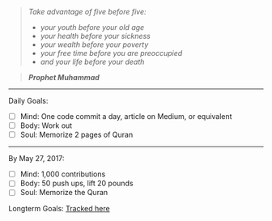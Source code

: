 
> *Take advantage of five before five:*
  > - *your youth before your old age* 
  > - *your health before your sickness* 
  > - *your wealth before your poverty* 
  > - *your free time before you are preoccupied*
  > - *and your life before your death*

>***Prophet Muhammad***

---------------------------------------------------
Daily Goals:
- [ ] Mind: One code commit a day, article on Medium, or equivalent
- [ ] Body: Work out
- [ ] Soul: Memorize 2 pages of Quran

---------------------------------------------------
By May 27, 2017:
- [ ] Mind: 1,000 contributions
- [ ] Body: 50 push ups, lift 20 pounds
- [ ] Soul: Memorize the Quran

Longterm Goals:
[Tracked here](https://github.com/maryamklabib/life/issues)
